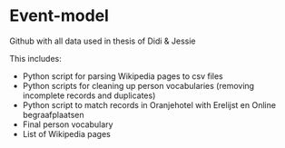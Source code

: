 # Event-model

Github with all data used in thesis of Didi & Jessie

This includes:
- Python script for parsing Wikipedia pages to csv files
- Python scripts for cleaning up person vocabularies (removing incomplete records and duplicates)
- Python script to match records in Oranjehotel with Erelijst en Online begraafplaatsen
- Final person vocabulary
- List of Wikipedia pages
